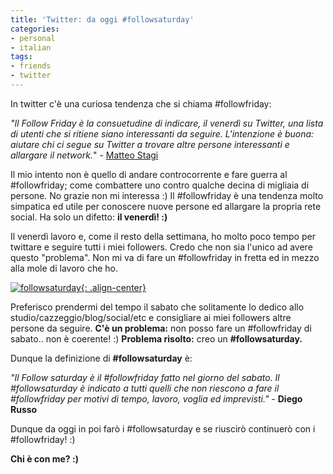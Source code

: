 ```yaml
---
title: 'Twitter: da oggi #followsaturday'
categories:
- personal
- italian
tags:
- friends
- twitter
---
```

In twitter c'è una curiosa tendenza che si chiama #followfriday:

_"Il Follow Friday è la consuetudine di indicare, il venerdì su Twitter, una
lista di utenti che si ritiene siano interessanti da seguire. L'intenzione è
buona: aiutare chi ci segue su Twitter a trovare altre persone interessanti e
allargare il network._" - [Matteo
Stagi](http://www.matteostagi.it/2009/follow-friday-le-persone-da-seguire-su-twitter/)

Il mio intento non è quello di andare controcorrente e fare guerra al
#followfriday; come combattere uno contro qualche decina di migliaia di
persone. No grazie non mi interessa :) Il #followfriday è una tendenza molto
simpatica ed utile per conoscere nuove persone ed allargare la propria rete
social. Ha solo un difetto: **il venerdì! :)**

Il venerdì lavoro e, come il resto della settimana, ho molto poco tempo per
twittare e seguire tutti i miei followers. Credo che non sia l'unico ad avere
questo "problema". Non mi va di fare un #followfriday in fretta ed in mezzo
alla mole di lavoro che ho.

[![followsaturday]({{site.url}}/images/followsaturday.png){: .align-center}]({{site.url}}/images/followsaturday.png)

Preferisco prendermi del tempo il sabato che solitamente lo dedico allo
studio/cazzeggio/blog/social/etc e consigliare ai miei followers altre persone
da seguire. **C'è un problema:** non posso fare un #followfriday di sabato..
non è coerente! :) **Problema risolto:** creo un **#followsaturday.**

Dunque la definizione di **#followsaturday** è:

_"Il Follow saturday è il #followfriday fatto nel giorno del sabato. Il
#followsaturday è indicato a tutti quelli che non riescono a fare il
#followfriday per motivi di tempo, lavoro, voglia ed imprevisti."_ \- **Diego
Russo**

Dunque da oggi in poi farò i #followsaturday e se riuscirò continuerò con i
#followfriday! :)

**Chi è con me? :)**
